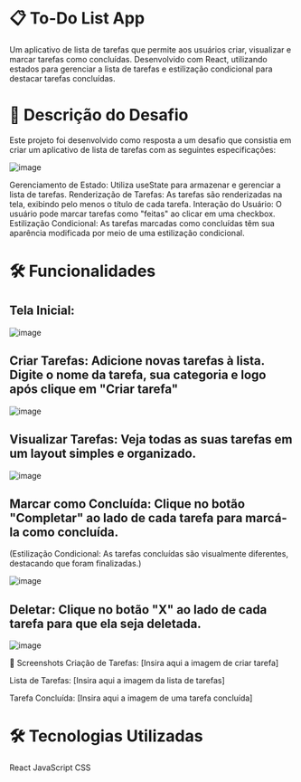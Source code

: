 # 📋 To-Do List App
Um aplicativo de lista de tarefas que permite aos usuários criar, visualizar e marcar tarefas como concluídas. Desenvolvido com React, utilizando estados para gerenciar a lista de tarefas e estilização condicional para destacar tarefas concluídas.

# 🚀 Descrição do Desafio
Este projeto foi desenvolvido como resposta a um desafio que consistia em criar um aplicativo de lista de tarefas com as seguintes especificações:

![image](https://github.com/user-attachments/assets/92ce5895-40f1-4d2d-9d52-410a0e8b216d)

Gerenciamento de Estado: Utiliza useState para armazenar e gerenciar a lista de tarefas.
Renderização de Tarefas: As tarefas são renderizadas na tela, exibindo pelo menos o título de cada tarefa.
Interação do Usuário: O usuário pode marcar tarefas como "feitas" ao clicar em uma checkbox.
Estilização Condicional: As tarefas marcadas como concluídas têm sua aparência modificada por meio de uma estilização condicional.

# 🛠️ Funcionalidades
## Tela Inicial:

![image](https://github.com/user-attachments/assets/22d19a5b-10ea-4771-b092-3c07f2b87617)

## Criar Tarefas: Adicione novas tarefas à lista. Digite o nome da tarefa, sua categoria e logo após clique em "Criar tarefa"

![image](https://github.com/user-attachments/assets/fa659dd2-b77b-4340-a49d-b5678d434268)

## Visualizar Tarefas: Veja todas as suas tarefas em um layout simples e organizado.

![image](https://github.com/user-attachments/assets/12bcc809-a299-4e96-a172-e354bec7852b)

## Marcar como Concluída: Clique no botão "Completar" ao lado de cada tarefa para marcá-la como concluída.
(Estilização Condicional: As tarefas concluídas são visualmente diferentes, destacando que foram finalizadas.)

![image](https://github.com/user-attachments/assets/c0eb3b66-d2c9-44e8-9868-9189c697d345)

## Deletar: Clique no botão "X" ao lado de cada tarefa para que ela seja deletada.

![image](https://github.com/user-attachments/assets/3bfaad9a-a96c-43dd-882e-21e0090c508c)

📸 Screenshots
Criação de Tarefas:
[Insira aqui a imagem de criar tarefa]

Lista de Tarefas:
[Insira aqui a imagem da lista de tarefas]

Tarefa Concluída:
[Insira aqui a imagem de uma tarefa concluída]

# 🛠️ Tecnologias Utilizadas
React
JavaScript
CSS
